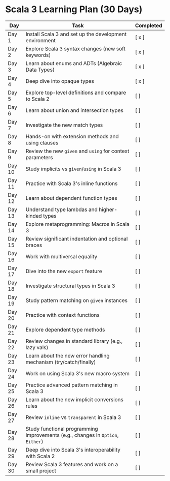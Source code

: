 # Scala 3 Learning Plan (30 Days)

| Day    | Task                                                                            | Completed |
|--------|---------------------------------------------------------------------------------|-----------|
| Day 1  | Install Scala 3 and set up the development environment                          | [ x ]     |
| Day 2  | Explore Scala 3 syntax changes (new soft keywords)                              | [ x ]     |
| Day 3  | Learn about enums and ADTs (Algebraic Data Types)                               | [ x ]     |
| Day 4  | Deep dive into opaque types                                                     | [ x ]     |
| Day 5  | Explore top-level definitions and compare to Scala 2                            | [ ]       |
| Day 6  | Learn about union and intersection types                                        | [ ]       |
| Day 7  | Investigate the new match types                                                 | [ ]       |
| Day 8  | Hands-on with extension methods and using clauses                               | [ ]       |
| Day 9  | Review the new `given` and `using` for context parameters                       | [ ]       |
| Day 10 | Study implicits vs `given`/`using` in Scala 3                                   | [ ]       |
| Day 11 | Practice with Scala 3's inline functions                                        | [ ]       |
| Day 12 | Learn about dependent function types                                            | [ ]       |
| Day 13 | Understand type lambdas and higher-kinded types                                 | [ ]       |
| Day 14 | Explore metaprogramming: Macros in Scala 3                                      | [ ]       |
| Day 15 | Review significant indentation and optional braces                              | [ ]       |
| Day 16 | Work with multiversal equality                                                  | [ ]       |
| Day 17 | Dive into the new `export` feature                                              | [ ]       |
| Day 18 | Investigate structural types in Scala 3                                         | [ ]       |
| Day 19 | Study pattern matching on `given` instances                                     | [ ]       |
| Day 20 | Practice with context functions                                                 | [ ]       |
| Day 21 | Explore dependent type methods                                                  | [ ]       |
| Day 22 | Review changes in standard library (e.g., lazy vals)                            | [ ]       |
| Day 23 | Learn about the new error handling mechanism (try/catch/finally)                | [ ]       |
| Day 24 | Work on using Scala 3's new macro system                                        | [ ]       |
| Day 25 | Practice advanced pattern matching in Scala 3                                   | [ ]       |
| Day 26 | Learn about the new implicit conversions rules                                  | [ ]       |
| Day 27 | Review `inline` vs `transparent` in Scala 3                                     | [ ]       |
| Day 28 | Study functional programming improvements (e.g., changes in `Option`, `Either`) | [ ]       |
| Day 29 | Deep dive into Scala 3's interoperability with Scala 2                          | [ ]       |
| Day 30 | Review Scala 3 features and work on a small project                             | [ ]       |


